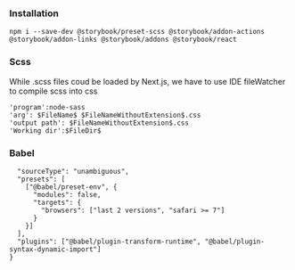 ### Installation

```
npm i --save-dev @storybook/preset-scss @storybook/addon-actions @storybook/addon-links @storybook/addons @storybook/react
```


### Scss
While .scss files coud be loaded by Next.js, we have to use IDE fileWatcher to compile scss into css



```
'program':node-sass 
'arg': $FileName$ $FileNameWithoutExtension$.css
'output path': $FileNameWithoutExtension$.css
'Working dir':$FileDir$  
``` 


### Babel
```{
  "sourceType": "unambiguous",
  "presets": [
    ["@babel/preset-env", {
      "modules": false,
      "targets": {
        "browsers": ["last 2 versions", "safari >= 7"]
      }
    }]
  ],
  "plugins": ["@babel/plugin-transform-runtime", "@babel/plugin-syntax-dynamic-import"]
}
```